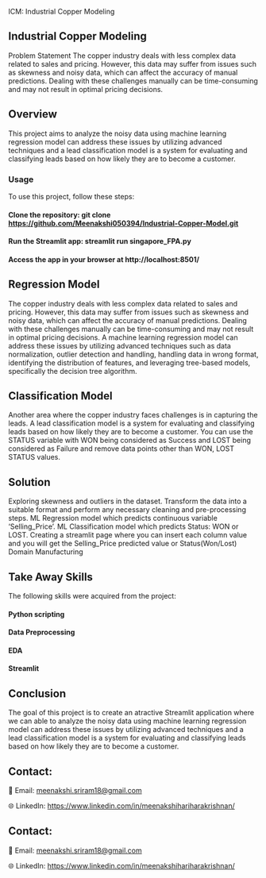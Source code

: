 ICM: Industrial Copper Modeling

## Industrial Copper Modeling
Problem Statement
The copper industry deals with less complex data related to sales and pricing. However, this data may suffer from issues such as skewness and noisy data, which can affect the accuracy of manual predictions. Dealing with these challenges manually can be time-consuming and may not result in optimal pricing decisions.

## Overview
This project aims to analyze the noisy data using machine learning regression model can address these issues by utilizing advanced techniques and a lead classification model is a system for evaluating and classifying leads based on how likely they are to become a customer.

### Usage
To use this project, follow these steps:

#### Clone the repository: git clone https://github.com/Meenakshi050394/Industrial-Copper-Model.git
#### Run the Streamlit app: streamlit run singapore_FPA.py
#### Access the app in your browser at http://localhost:8501/


## Regression Model
The copper industry deals with less complex data related to sales and pricing. However, this data may suffer from issues such as skewness and noisy data, which can affect the accuracy of manual predictions. Dealing with these challenges manually can be time-consuming and may not result in optimal pricing decisions. A machine learning regression model can address these issues by utilizing advanced techniques such as data normalization, outlier detection and handling, handling data in wrong format, identifying the distribution of features, and leveraging tree-based models, specifically the decision tree algorithm.

## Classification Model
Another area where the copper industry faces challenges is in capturing the leads. A lead classification model is a system for evaluating and classifying leads based on how likely they are to become a customer. You can use the STATUS variable with WON being considered as Success and LOST being considered as Failure and remove data points other than WON, LOST STATUS values.

## Solution
Exploring skewness and outliers in the dataset.
Transform the data into a suitable format and perform any necessary cleaning and pre-processing steps.
ML Regression model which predicts continuous variable ‘Selling_Price’.
ML Classification model which predicts Status: WON or LOST.
Creating a streamlit page where you can insert each column value and you will get the Selling_Price predicted value or Status(Won/Lost)
Domain
Manufacturing

## Take Away Skills
The following skills were acquired from the project:

#### Python scripting
#### Data Preprocessing
#### EDA
#### Streamlit

## Conclusion
The goal of this project is to create an atractive Streamlit application where we can able to analyze the noisy data using machine learning regression model can address these issues by utilizing advanced techniques and a lead classification model is a system for evaluating and classifying leads based on how likely they are to become a customer.

## Contact:
📧 Email: meenakshi.sriram18@gmail.com

🌐 LinkedIn: https://www.linkedin.com/in/meenakshihariharakrishnan/


## Contact:
📧 Email: meenakshi.sriram18@gmail.com

🌐 LinkedIn: https://www.linkedin.com/in/meenakshihariharakrishnan/
